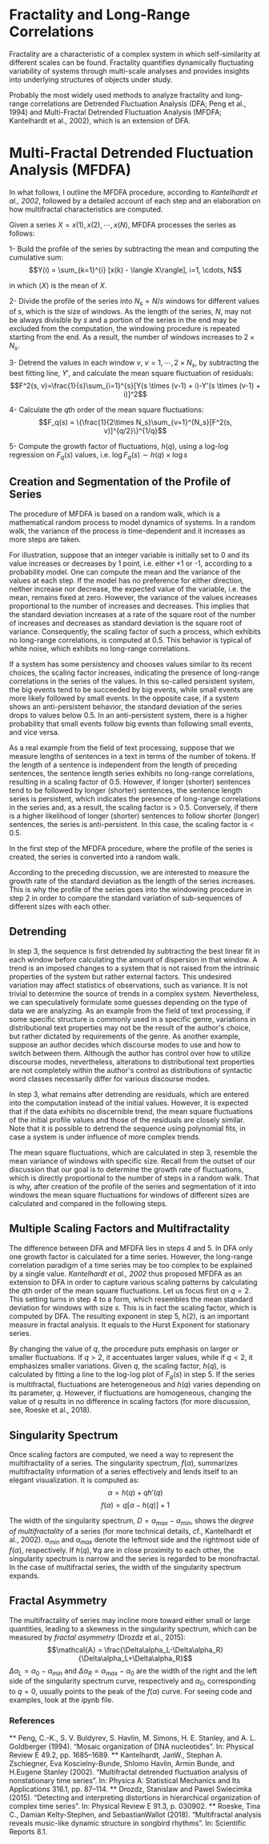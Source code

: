 # Fractality and Long-Range Correlations
Fractality are a characteristic of a complex system in which self-similarity at different scales can be found. Fractality quantifies dynamically fluctuating variability of systems through multi-scale analyses and provides insights into underlying structures of objects under study. 

Probably the most widely used methods to analyze fractality and long-range correlations are Detrended Fluctuation Analysis (DFA; Peng et al., 1994) and Multi-Fractal Detrended Fluctuation Analysis (MFDFA; Kantelhardt et al., 2002), which is an extension of DFA. 

# Multi-Fractal Detrended Fluctuation Analysis (MFDFA)
In what follows, I outline the MFDFA procedure, according to _Kantelhardt et al., 2002_, followed by a detailed account of each step and an elaboration on how multifractal characteristics are computed. 
 
Given a series $X = x(1), x(2), \cdots, x(N)$, MFDFA processes the series as follows: 

1-	  Build the profile of the series by subtracting the mean and computing the cumulative sum:    
$$Y(i) = \sum_{k=1}^{i} [x(k) - \langle X\rangle], i=1, \cdots, N$$
    
in which $\langle X\rangle$ is the mean of $X$.
    
2-	  Divide the profile of the series into $N_s=N/s$ windows for different values of $s$, which is the size of windows.
    As the length of the series, $N$, may not be always divisible by $s$ and a portion of the series in the end may be excluded from the computation, the windowing procedure is repeated starting from the end. As a result, the number of windows increases to $2 \times N_s$.

3-	 Detrend the values in each window $v$, $v=1,\cdots,2\times N_s$, by subtracting the best fitting line, $Y'$, and calculate the mean square fluctuation of residuals:
$$F^2(s, v)=\frac{1}{s}\sum_{i=1}^{s}[Y(s \times (v-1) + i)-Y'(s \times (v-1) + i)]^2$$

4-	 Calculate the $q$th order of the mean square fluctuations:
$$F_q(s) = \{\frac{1}{2\times N_s}\sum_{v=1}^{N_s}[F^2(s, v)]^{q/2}\}^{1/q}$$
	
5-	 Compute the growth factor of fluctuations, $h(q)$, using a log-log regression on $F_q(s)$ values, i.e. $\log F_q(s)\sim h(q) \times \log s$


## Creation and Segmentation of the Profile of Series
The procedure of MFDFA is based on a random walk, which is a mathematical random process to model dynamics of systems. In a random walk, the variance of the process is time-dependent and it increases as more steps are taken. 

For illustration, suppose that an integer variable is initially set to 0 and its value increases or decreases by 1 point, i.e. either +1 or -1, according to a probability model. One can compute the mean and the variance of the values at each step.  If the model has no preference for either direction, neither increase nor decrease, the expected value of the variable, i.e. the mean, remains fixed at zero. However, the variance of the values increases proportional to the number of increases and decreases.
This implies that the standard deviation increases at a rate of the square root of the number of increases and decreases as standard deviation is the square root of variance. Consequently, the scaling factor of such a process, which exhibits no long-range correlations, is computed at 0.5. 
This behavior is typical of white noise, which exhibits no long-range correlations.

If a system has some persistency and chooses values similar to its recent choices, the scaling factor increases, indicating the presence of long-range correlations in the series of the values. 
In this so-called persistent system, the big events tend to be succeeded by big events, while small events are more likely followed by small events.
In the opposite case, if a system shows an anti-persistent behavior, the standard deviation of the series drops to values below 0.5.
In an anti-persistent system, there is a higher probability that small events follow big events than following small events, and vice versa. 

As a real example from the field of text processing, suppose that we measure lengths of sentences in a text in terms of the number of tokens. If the length of a sentence is independent from the length of preceding sentences, the sentence length series exhibits no long-range correlations, resulting in a scaling factor of 0.5. 
However, if longer (shorter) sentences tend to be followed by longer (shorter) sentences, the sentence length series is persistent, which indicates the presence of long-range correlations in the series and, as a result, the scaling factor is > 0.5. Conversely, if there is a higher likelihood of longer (shorter) sentences to follow shorter (longer) sentences, the series is anti-persistent. In this case, the scaling factor is < 0.5.

In the first step of the MFDFA procedure, where the profile of the series is created, the series is converted into a random walk. 

According to the preceding discussion, we are interested to measure the growth rate of the standard deviation as the length of the series increases. This is why the profile of the series goes into the windowing procedure in step 2 in order to compare the standard variation of sub-sequences of different sizes with each other.

## Detrending
In step 3, the sequence is first detrended by subtracting the best linear fit in each window before calculating the amount of dispersion in that window. 
A trend is an imposed changes to a system that is not raised from the intrinsic properties of the system but rather external factors. This undesired variation may affect statistics of observations, such as variance. It is not trivial to determine the source of trends in a complex system. Nevertheless, we can speculatively formulate some guesses depending on the type of data we are analyzing.
As an example from the field of text processing, if some specific structure is commonly used in a specific genre, variations in distributional text properties may not be the result of the author's choice, but rather dictated by requirements of the genre. 
As another example, suppose an author decides which discourse modes to use and how to switch between them.  Although the author has control over how to utilize discourse modes, nevertheless, alterations to distributional text properties are not completely within the author's control as distributions of syntactic word classes necessarily differ for various discourse modes.

In step 3, what remains after detrending are residuals, which are entered into the computation instead of the initial values.  However, it is expected that if the data exhibits no discernible trend, the mean square fluctuations of the initial profile values and those of the residuals are closely similar.  Note that it is possible to detrend the sequence using polynomial fits, in case a system is under influence of more complex trends.

The mean square fluctuations, which are calculated in step 3, resemble the mean variance of windows with specific size. Recall from the outset of our discussion that our goal is to determine the growth rate of fluctuations, which is directly proportional to the number of steps in a random walk. That is why, after creation of the profile of the series and segmentation of it into windows the mean square fluctuations for windows of different sizes are calculated and compared in the following steps. 

## Multiple Scaling Factors and Multifractality
The difference between DFA and MFDFA lies in steps 4 and 5. In DFA only one growth factor is calculated for a time series. However, the long-range correlation paradigm of a time series may be too complex to be explained by a single value.  _Kantelhardt et al., 2002_ thus proposed MFDFA as an extension to DFA in order to capture various scaling patterns by calculating the $q$th order of the mean square fluctuations.
Let us focus first on $q=2$. This setting turns in step 4 to a form, which resembles the mean standard deviation for windows with size $s$. This is in fact the scaling factor, which is computed by DFA.
The resulting exponent in step 5, $h(2)$, is an important measure in fractal analysis. It equals to the Hurst Exponent for stationary series.

By changing the value of $q$, the procedure puts emphasis on larger or smaller fluctuations. If $q>2$, it accentuates larger values, while if $q<2$, it emphasizes smaller variations. Given $q$, the scaling factor, $h(q)$, is calculated by fitting a line to the log-log plot of $F_q(s)$ in step 5. If the series is multifractal, fluctuations are heterogeneous and $h(q)$ varies depending on its parameter, $q$. However, if fluctuations are homogeneous, changing the value of $q$ results in no difference in scaling factors (for more discussion, see, Roeske et al., 2018). 

## Singularity Spectrum
Once scaling factors are computed, we need a way to represent the multifractality of a series. The singularity spectrum, $f(\alpha)$, summarizes multifractality information of a series effectively and lends itself to an elegant visualization. It is computed as:
$$\alpha=h(q)+qh'(q)$$
$$f(\alpha)=q[\alpha-h(q)]+1$$     

The width of the singularity spectrum, $D=\alpha_{max}-\alpha_{min}$, shows the _degree of multifractality_ of a series (for more technical details, cf.,  Kantelhardt et al., 2002). 
$\alpha_{min}$ and $\alpha_{max}$ denote the leftmost side and the rightmost side of $f(\alpha)$, respectively. If $h(q), \forall q$ are in close proximity to each other, the singularity spectrum is narrow and the series is regarded to be monofractal. In the case of multifractal series, the width of the singularity spectrum expands.

## Fractal Asymmetry
The multifractality of series may incline more toward either small or large quantities, leading to a skewness in the singularity spectrum, which can be measured by _fractal asymmetry_ (Drozdz et al., 2015):  
$$\mathcal{A} = \frac{\Delta\alpha_L-\Delta\alpha_R}{\Delta\alpha_L+\Delta\alpha_R}$$
$\Delta\alpha_L=\alpha_0-\alpha_{min}$ and $\Delta\alpha_R=\alpha_{max}-\alpha_{0}$ are the width of the right and the left side of the singularity spectrum curve, respectively and $\alpha_0$, corresponding to $q=0$, usually points to the peak of the $f(\alpha)$ curve. 
For seeing code and examples, look at the ipynb file.


### References
**  Peng, C.-K., S. V. Buldyrev, S. Havlin, M. Simons, H. E. Stanley, and A. L. Goldberger (1994). “Mosaic organization of DNA nucleotides”. In: Physical Review E 49.2, pp. 1685–1689.
**  Kantelhardt, JanW., Stephan A. Zschiegner, Eva Koscielny-Bunde, Shlomo Havlin, Armin Bunde, and H.Eugene Stanley (2002). “Multifractal detrended fluctuation analysis of nonstationary time series”. In: Physica A: Statistical Mechanics and Its Applications 316.1, pp. 87–114.
** Drozdz, Stanislaw and Pawel Swiecimka (2015). “Detecting and interpreting distortions in hierarchical organization of complex time series”. In: Physical Review E 91.3, p. 030902.
** Roeske, Tina C., Damian Kelty-Stephen, and SebastianWallot (2018). “Multifractal analysis reveals music-like dynamic structure in songbird rhythms”. In: Scientific Reports 8.1.